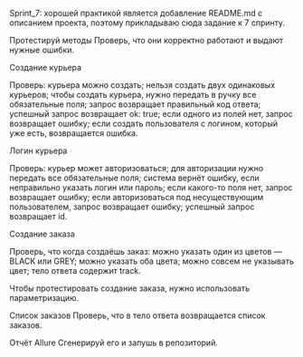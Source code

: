 Sprint_7: хорошей практикой является добавление README.md с описанием проекта, поэтому прикладываю сюда задание к 7 спринту.

Протестируй методы
Проверь, что они корректно работают и выдают нужные ошибки.
    
Создание курьера

Проверь:
    курьера можно создать;
    нельзя создать двух одинаковых курьеров;
    чтобы создать курьера, нужно передать в ручку все обязательные поля;
    запрос возвращает правильный код ответа;
    успешный запрос возвращает ok: true;
    если одного из полей нет, запрос возвращает ошибку;
    если создать пользователя с логином, который уже есть, возвращается ошибка.

    
Логин курьера

Проверь:
    курьер может авторизоваться;
    для авторизации нужно передать все обязательные поля;
    система вернёт ошибку, если неправильно указать логин или пароль;
    если какого-то поля нет, запрос возвращает ошибку;
    если авторизоваться под несуществующим пользователем, запрос возвращает ошибку;
    успешный запрос возвращает id.

    
Создание заказа

Проверь, что когда создаёшь заказ:
    можно указать один из цветов — BLACK или GREY;
    можно указать оба цвета;
    можно совсем не указывать цвет;
    тело ответа содержит track.

Чтобы протестировать создание заказа, нужно использовать параметризацию.

    
Список заказов
Проверь, что в тело ответа возвращается список заказов.

    
Отчёт Allure 
Сгенерируй его и запушь в репозиторий.
